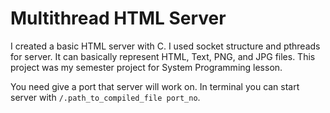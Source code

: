 # Multithread HTML Server
I created a basic HTML server with C. I used socket structure and pthreads for server. It can basically represent HTML, Text, PNG, and JPG files. This project was my semester project for System Programming lesson.

You need give a port that server will work on. In terminal you can start server with <code>/.path_to_compiled_file port_no</code>.
